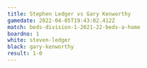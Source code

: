 ```yaml
---
title: Stephen Ledger vs Gary Kenworthy
gamedate: 2022-04-05T19:43:02.412Z
match: beds-division-1-2021-22-beds-a-home
boardno: 1
white: steven-ledger
black: gary-kenworthy
result: 1-0
---
```

